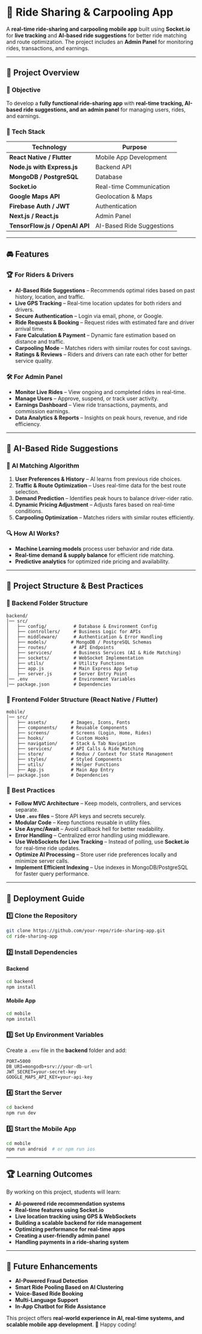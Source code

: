 # 🚗  Ride Sharing & Carpooling App

A **real-time ride-sharing and carpooling mobile app** built using **Socket.io** for **live tracking** and **AI-based ride suggestions** for better ride matching and route optimization. The project includes an **Admin Panel** for monitoring rides, transactions, and earnings.

---

## 📌 Project Overview

### 🎯 Objective
To develop a **fully functional ride-sharing app** with **real-time tracking, AI-based ride suggestions, and an admin panel** for managing users, rides, and earnings.

### 🏢 Tech Stack

| Technology    | Purpose  |
|--------------|----------------|
| **React Native / Flutter** | Mobile App Development |
| **Node.js with Express.js** | Backend API |
| **MongoDB / PostgreSQL** | Database |
| **Socket.io** | Real-time Communication |
| **Google Maps API** | Geolocation & Maps |
| **Firebase Auth / JWT** | Authentication |
| **Next.js / React.js** | Admin Panel |
| **TensorFlow.js / OpenAI API** | AI-Based Ride Suggestions |

---

## 🚘 Features

### 🏆 For Riders & Drivers
- **AI-Based Ride Suggestions** – Recommends optimal rides based on past history, location, and traffic.
- **Live GPS Tracking** – Real-time location updates for both riders and drivers.
- **Secure Authentication** – Login via email, phone, or Google.
- **Ride Requests & Booking** – Request rides with estimated fare and driver arrival time.
- **Fare Calculation & Payment** – Dynamic fare estimation based on distance and traffic.
- **Carpooling Mode** – Matches riders with similar routes for cost savings.
- **Ratings & Reviews** – Riders and drivers can rate each other for better service quality.

### 🛠️ For Admin Panel
- **Monitor Live Rides** – View ongoing and completed rides in real-time.
- **Manage Users** – Approve, suspend, or track user activity.
- **Earnings Dashboard** – View ride transactions, payments, and commission earnings.
- **Data Analytics & Reports** – Insights on peak hours, revenue, and ride efficiency.

---

## 🤖 AI-Based Ride Suggestions

### 🚀 AI Matching Algorithm
1. **User Preferences & History** – AI learns from previous ride choices.
2. **Traffic & Route Optimization** – Uses real-time data for the best route selection.
3. **Demand Prediction** – Identifies peak hours to balance driver-rider ratio.
4. **Dynamic Pricing Adjustment** – Adjusts fares based on real-time conditions.
5. **Carpooling Optimization** – Matches riders with similar routes efficiently.

### 🔍 How AI Works?
- **Machine Learning models** process user behavior and ride data.
- **Real-time demand & supply balance** for efficient ride matching.
- **Predictive analytics** for optimized ride pricing and availability.

---

## 🏰 Project Structure & Best Practices

### 📂 Backend Folder Structure
```
backend/
│── src/
│   ├── config/          # Database & Environment Config
│   ├── controllers/     # Business Logic for APIs
│   ├── middleware/      # Authentication & Error Handling
│   ├── models/         # MongoDB / PostgreSQL Schemas
│   ├── routes/          # API Endpoints
│   ├── services/        # Business Services (AI & Ride Matching)
│   ├── sockets/         # WebSocket Implementation
│   ├── utils/           # Utility Functions
│   ├── app.js           # Main Express App Setup
│   ├── server.js        # Server Entry Point
│── .env                 # Environment Variables
│── package.json         # Dependencies
```

### 📂 Frontend Folder Structure (React Native / Flutter)
```
mobile/
│── src/
│   ├── assets/         # Images, Icons, Fonts
│   ├── components/     # Reusable Components
│   ├── screens/        # Screens (Login, Home, Rides)
│   ├── hooks/          # Custom Hooks
│   ├── navigation/     # Stack & Tab Navigation
│   ├── services/       # API Calls & Ride Matching
│   ├── store/          # Redux / Context for State Management
│   ├── styles/         # Styled Components
│   ├── utils/          # Helper Functions
│   ├── App.js          # Main App Entry
│── package.json        # Dependencies
```

### 🌟 Best Practices
- **Follow MVC Architecture** – Keep models, controllers, and services separate.
- **Use `.env` files** – Store API keys and secrets securely.
- **Modular Code** – Keep functions reusable in utility files.
- **Use Async/Await** – Avoid callback hell for better readability.
- **Error Handling** – Centralized error handling using middleware.
- **Use WebSockets for Live Tracking** – Instead of polling, use **Socket.io** for real-time ride updates.
- **Optimize AI Processing** – Store user ride preferences locally and minimize server calls.
- **Implement Efficient Indexing** – Use indexes in MongoDB/PostgreSQL for faster query performance.

---

## 🚀 Deployment Guide

### 1️⃣ Clone the Repository
```bash
git clone https://github.com/your-repo/ride-sharing-app.git
cd ride-sharing-app
```

### 2️⃣ Install Dependencies

#### Backend
```bash
cd backend
npm install
```

#### Mobile App
```bash
cd mobile
npm install
```

### 3️⃣ Set Up Environment Variables
Create a `.env` file in the **backend** folder and add:
```env
PORT=5000
DB_URI=mongodb+srv://your-db-url
JWT_SECRET=your-secret-key
GOOGLE_MAPS_API_KEY=your-api-key
```

### 4️⃣ Start the Server
```bash
cd backend
npm run dev
```

### 5️⃣ Start the Mobile App
```bash
cd mobile
npm run android  # or npm run ios
```

---

## 🏆 Learning Outcomes

By working on this project, students will learn:
- **AI-powered ride recommendation systems**
- **Real-time features using Socket.io**
- **Live location tracking using GPS & WebSockets**
- **Building a scalable backend for ride management**
- **Optimizing performance for real-time apps**
- **Creating a user-friendly admin panel**
- **Handling payments in a ride-sharing system**

---

## 📜 Future Enhancements

- **AI-Powered Fraud Detection**
- **Smart Ride Pooling Based on AI Clustering**
- **Voice-Based Ride Booking**
- **Multi-Language Support**
- **In-App Chatbot for Ride Assistance**

This project offers **real-world experience in AI, real-time systems, and scalable mobile app development**. 🚀 Happy coding!

